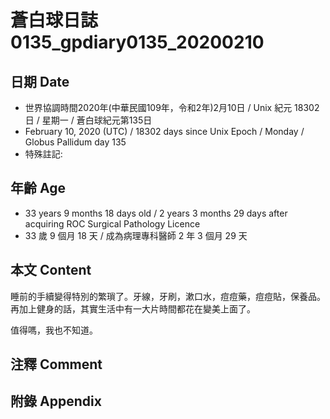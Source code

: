 # 蒼白球日誌0135_gpdiary0135_20200210 #

## 日期 Date ##

* 世界協調時間2020年(中華民國109年，令和2年)2月10日 / Unix 紀元 18302 日 / 星期一 / 蒼白球紀元第135日
* February 10, 2020 (UTC) / 18302 days since Unix Epoch / Monday / Globus Pallidum day 135
* 特殊註記:

## 年齡 Age ##

* 33 years 9 months 18 days old / 2 years 3 months 29 days after acquiring ROC Surgical Pathology Licence
* 33 歲 9 個月 18 天 / 成為病理專科醫師 2 年 3 個月 29 天

## 本文 Content ##

睡前的手續變得特別的繁瑣了。牙線，牙刷，漱口水，痘痘藥，痘痘貼，保養品。再加上健身的話，其實生活中有一大片時間都花在變美上面了。

值得嗎，我也不知道。

## 注釋 Comment ##

## 附錄 Appendix ##
